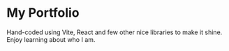 # My Portfolio

Hand-coded using Vite, React and few other nice libraries to make it shine. Enjoy learning about who I am.
